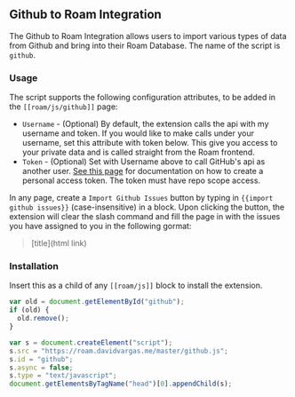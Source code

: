## Github to Roam Integration

The Github to Roam Integration allows users to import various types of data from Github and bring into their Roam Database. The name of the script is `github`.

### Usage

The script supports the following configuration attributes, to be added in the `[[roam/js/github]]` page:

- `Username` - (Optional) By default, the extension calls the api with my username and token. If you would like to make calls under your username, set this attribute with token below. This give you access to your private data and is called straight from the Roam frontend.
- `Token` - (Optional) Set with Username above to call GitHub's api as another user. [See this page](https://docs.github.com/en/github/authenticating-to-github/creating-a-personal-access-token) for documentation on how to create a personal access token. The token must have repo scope access. 

In any page, create a `Import Github Issues` button by typing in `{{import github issues}}` (case-insensitive) in a block. Upon clicking the button, the extension will clear the slash command and fill the page in with the issues you have assigned to you in the following gormat:

> [title](html link)

### Installation

Insert this as a child of any `[[roam/js]]` block to install the extension.

```javascript
var old = document.getElementById("github");
if (old) {
  old.remove();
}

var s = document.createElement("script");
s.src = "https://roam.davidvargas.me/master/github.js";
s.id = "github";
s.async = false;
s.type = "text/javascript";
document.getElementsByTagName("head")[0].appendChild(s);
```
